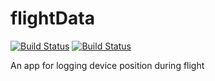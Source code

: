 # flightData
[![Build Status](https://travis-ci.org/Mavionics/flightData.svg?branch=develop)](https://travis-ci.org/Mavionics/flightData)
[![Build Status](https://travis-ci.org/Mavionics/flightData.svg?branch=master)](https://travis-ci.org/Mavionics/flightData)

An app for logging device position during flight
